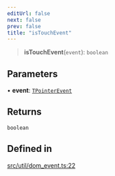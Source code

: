 ```yaml
---
editUrl: false
next: false
prev: false
title: "isTouchEvent"
---
```


> **isTouchEvent**(`event`): `boolean`

## Parameters

• **event**: [`TPointerEvent`](/api/type-aliases/tpointerevent/)

## Returns

`boolean`

## Defined in

[src/util/dom\_event.ts:22](https://github.com/fabricjs/fabric.js/blob/5c1240d8b4662e45868dd33f385f941de21c8e9c/src/util/dom_event.ts#L22)
